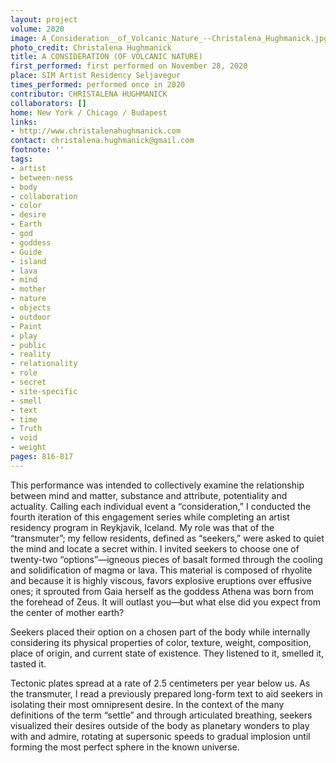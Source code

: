 ```yaml
---
layout: project
volume: 2020
image: A_Consideration__of_Volcanic_Nature_--Christalena_Hughmanick.jpg
photo_credit: Christalena Hughmanick
title: A CONSIDERATION (OF VOLCANIC NATURE)
first_performed: first performed on November 28, 2020
place: SIM Artist Residency Seljavegur
times_performed: performed once in 2020
contributor: CHRISTALENA HUGHMANICK
collaborators: []
home: New York / Chicago / Budapest
links:
- http://www.christalenahughmanick.com
contact: christalena.hughmanick@gmail.com
footnote: ''
tags:
- artist
- between-ness
- body
- collaboration
- color
- desire
- Earth
- god
- goddess
- Guide
- island
- lava
- mind
- mother
- nature
- objects
- outdoor
- Paint
- play
- public
- reality
- relationality
- role
- secret
- site-specific
- smell
- text
- time
- Truth
- void
- weight
pages: 816-817
---
```


This performance was intended to collectively examine the relationship between mind and matter, substance and attribute, potentiality and actuality. Calling each individual event a “consideration,” I conducted the fourth iteration of this engagement series while completing an artist residency program in Reykjavik, Iceland. My role was that of the “transmuter”; my fellow residents, defined as “seekers,” were asked to quiet the mind and locate a secret within. I invited seekers to choose one of twenty-two “options”—igneous pieces of basalt formed through the cooling and solidification of magma or lava. This material is composed of rhyolite and because it is highly viscous, favors explosive eruptions over effusive ones; it sprouted from Gaia herself as the goddess Athena was born from the forehead of Zeus. It will outlast you—but what else did you expect from the center of mother earth? 

Seekers placed their option on a chosen part of the body while internally considering its physical properties of color, texture, weight, composition, place of origin, and current state of existence. They listened to it, smelled it, tasted it.

Tectonic plates spread at a rate of 2.5 centimeters per year below us. As the transmuter, I read a previously prepared long-form text to aid seekers in isolating their most omnipresent desire. In the context of the many definitions of the term “settle” and through articulated breathing, seekers visualized their desires outside of the body as planetary wonders to play with and admire, rotating at supersonic speeds to gradual implosion until forming the most perfect sphere in the known universe.
